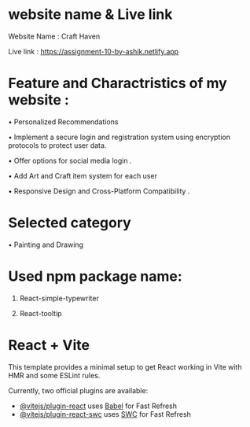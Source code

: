 # website name & Live link
Website Name : Craft Haven

Live link : https://assignment-10-by-ashik.netlify.app

# Feature and Charactristics of my website :

• Personalized Recommendations

• Implement a secure login and registration system using encryption protocols to protect user data.

• Offer options for social media login .

• Add Art and Craft item system for each user 

• Responsive Design and Cross-Platform Compatibility .

# Selected category
• Painting and Drawing

# Used npm package name:
1. React-simple-typewriter

2. React-tooltip




# React + Vite

This template provides a minimal setup to get React working in Vite with HMR and some ESLint rules.

Currently, two official plugins are available:

- [@vitejs/plugin-react](https://github.com/vitejs/vite-plugin-react/blob/main/packages/plugin-react/README.md) uses [Babel](https://babeljs.io/) for Fast Refresh
- [@vitejs/plugin-react-swc](https://github.com/vitejs/vite-plugin-react-swc) uses [SWC](https://swc.rs/) for Fast Refresh
